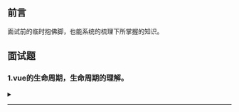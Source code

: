 ## 前言  
面试前的临时抱佛脚，也能系统的梳理下所掌握的知识。  

## 面试题

### 1.vue的生命周期，生命周期的理解。

<details><summary><b></b></summary>
<p>

#### 答案:   

> **创建**=>**挂载**=>**更新**=>**销毁**（也就是我们常说的**八个阶段**：`创建前/后`，`挂载前/后`，`更新前/后`，`销毁前/后`）。
> 
> 含义：Vue实例从创建到销毁的过程，就是生命周期。从开始创建、初始化数据、编译模板、挂载Dom===>渲染、更新===>渲染销毁等一系列过程，称之为Vue的生命周期。
> 
> 作用：Vue的生命周期有多个事件钩子，让我们在控制整个Vue实例的过程时更容易形成好的逻辑。
> 
> 第一次页面加载会触发的钩子函数：`beforeCreate`、`created`、`beforeMount`、`mounted`。
>
> Dom渲染在哪个周期就已经完成：`mounted`。
> 
> Vue的页面请求一般放在哪个生命周期：`created`和`mounted`（区别：mounted周期中Dom已经渲染完成，再去请求数据，就会有空壳Dom的情况，会影响布局；而created周期中操作Dom节点会找不到Dom）。

如下图（vue生命周期官网）：  
![vue生命周期](https://cn.vuejs.org/images/lifecycle.png)  

上图理解：  
首先需要我们去执行一个实例`new Vue()`，首先执行了init(init是vue组件默认去执行的)，这时是事件和生命钩子的初始化（`Init Events&Lifecycle`）;  
在实例初始化之后（`Init Events&Lifecycle`）调用了beforeCreate,此时事件已经好了，也能开始生命周期了（读取配置项，加载生命周期的方法）。  
> **说明：这个时候this不能使用，data中的数据、methods的方法，以及watcher中的事件都不能获得**；  

接着初始化inject、provide、state属性（设置data、methods、computed...等配置项），也就是`Init injections(注射)&reactivity(反应性)`。在实例调用完成后他会立即调用created。在这一步，实例已经完成以下配置：数据观测（data observer）、属性和方法的运算、watch/event事件回调；然而挂载阶段还没开始，$el属性目前不可见。所以在init的时候，事件已经调用了，因此在beforeCreate的时候不要修改data里面赋值的数据，最早也要在created里面做（添加一些行为）。  
> **说明：created这个时候可以操作vue中的数据和方法，但是还不能对dom节点进行操作**  

当created完成之后，它会去判断，instance（实例）里面是否含有el对象`has 'el' option`。如果没有的话，它就会挂载`when vm.$mounted(el) is called`,然后走下一步，判断是否有模板`has 'template' option`;如果有的话，他就会直接跳到下一步，判断是否有模板`has 'template' option`。  
如果有模板'template'，就会把template解析成一个render function。通过render函数去渲染创建Dom树`compile template into render function`；如果没有模板'template'，就编译el对象外层html作为模板`compile el's outerHtml as template`。  
beforeMount再有了render函数的时候才会执行，此时$el和data都初始化了，但是在挂载前为虚拟的Dom节点。  
> **说明：$el属性已经存在，是虚拟Dom，只是数据未挂载到模板中**  

然后继续执行render函数，当执行完render函数之后，也就是el被新创建的vm.$el替换`Create vm.$el and replace 'el' with it`，并且挂载到实例上去之后就会调用mounted这个钩子。  
在mounted挂载完成，dom树已经完成渲染到页面，可进行dom操作。但是它不会承诺所有的子组件也都一起被挂载，如果希望等到整个视图都渲染完毕，可以用vm.$nextTick()。  
> **说明：挂载完毕，这时Dom节点被渲染到文档内，dom操作在此时能正常进行**   

当数据有更新，就会调用beforeUpdate，然后虚拟dom重新渲染补丁，以最小dom开支来重新渲染dom`Virtual Dom re-render and patch`。  
> **说明：beforeUpdate是指view层的数据变化前，不是data中数据改变前触发，因为Vue是数据驱动的。这里适合在更新之前访问现有Dom，比如手动移除已添加的事件监听器**  

然后就是updated执行。由于数据更改导致的虚拟Dom重新渲染和打补丁，在这之后会调用该钩子。当该钩子被调用时，组件Dom已经更新，所以你现在可以执行依赖于DOM的操作。然而在大多数情况，应该避免在此期间更改状态。如果要更改相应状态，最好使用计算属性或watcher取而代之。  
> **注意：updated不会承诺所有的子组件也都会被重构。如果你希望整个视图都重绘完毕，可以用vm.$nectTick()替换掉uopdated**  
> **说明： view层的数据更新后，data中的数据通beforeUpdate，都是更新完以后的。**  

beforeDestroy：实例在销毁之前调用，在这还能访问实例的数据`when vm.$destory() is called`。  
当组件销毁时，beforeDestroy执行，清除watcher、子组件、事件监听器等`Teardown watchers,child components and event listeners`。  
> **说明：实例在组件销毁之前调用，在这一步，实例完全可用**  

destroyed：Vue实例销毁后调用，调用后，Vue实例指示的所有东西会解绑，所有事件监听器会被移除，所有子实例也会被销毁。  
> **说明：执行destroy方法后，对data改变不会触发周期函数，此时，Vue实例已经解除事件监听和dom绑定，但是Dom结构依然存在**
</p>
</details>  

***

